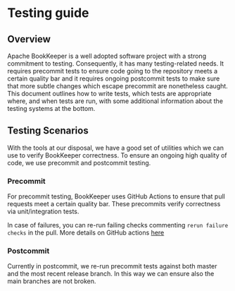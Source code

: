 # Testing guide

## Overview

Apache BookKeeper is a well adopted software project with a strong commitment to testing.
Consequently, it has many testing-related needs. It requires precommit tests to ensure
code going to the repository meets a certain quality bar and it requires ongoing postcommit
tests to make sure that more subtle changes which escape precommit are nonetheless caught.
This document outlines how to write tests, which tests are appropriate where, and when tests
are run, with some additional information about the testing systems at the bottom.

## Testing Scenarios

With the tools at our disposal, we have a good set of utilities which we can use to verify
BookKeeper correctness. To ensure an ongoing high quality of code, we use precommit and postcommit
testing.

### Precommit

For precommit testing, BookKeeper uses GitHub Actions to ensure that pull requests meet a certain quality bar.
These precommits verify correctness via unit/integration tests.

In case of failures, you can re-run failing checks commenting `rerun failure checks` in the pull.
More details on GitHub actions [here](https://github.com/apache/bookkeeper/tree/master/.github/workflows/bot.yml)

### Postcommit

Currently in postcommit, we re-run precommit tests against both master and the most recent release branch.
In this way we can ensure also the main branches are not broken.